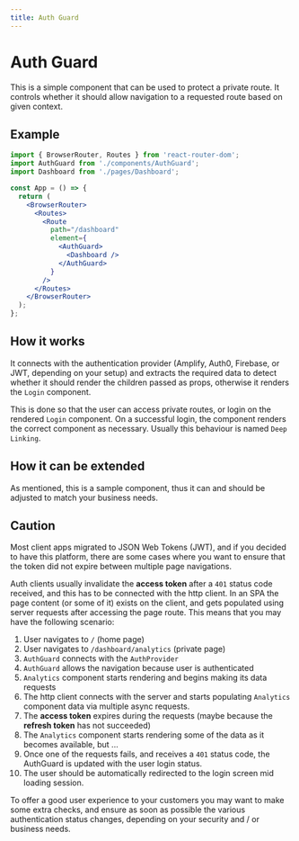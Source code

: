 ```yaml
---
title: Auth Guard
---
```


# Auth Guard

This is a simple component that can be used to protect a private route. It controls whether it
should allow navigation to a requested route based on given context.

## Example

```jsx
import { BrowserRouter, Routes } from 'react-router-dom';
import AuthGuard from './components/AuthGuard';
import Dashboard from './pages/Dashboard';

const App = () => {
  return (
    <BrowserRouter>
      <Routes>
        <Route
          path="/dashboard"
          element={
            <AuthGuard>
              <Dashboard />
            </AuthGuard>
          }
        />
      </Routes>
    </BrowserRouter>
  );
};
```

## How it works

It connects with the authentication provider (Amplify, Auth0, Firebase, or JWT, depending on your
setup) and extracts the required data to detect whether it should render the children passed as
props, otherwise it renders the `Login` component.

This is done so that the user can access private routes, or login on the rendered `Login` component.
On a successful login, the component renders the correct component as necessary. Usually this
behaviour is named `Deep Linking`.

## How it can be extended

As mentioned, this is a sample component, thus it can and should be adjusted to match your business
needs.

## Caution

Most client apps migrated to JSON Web Tokens (JWT), and if you decided to have this platform, there
are some cases where you want to ensure that the token did not expire between multiple page
navigations.

Auth clients usually invalidate the **access token** after a `401` status code received, and this
has to be connected with the http client. In an SPA the page content (or some of it) exists on the
client, and gets populated using server requests after accessing the page route. This means that you
may have the following scenario:

1. User navigates to `/` (home page)
2. User navigates to `/dashboard/analytics` (private page)
3. `AuthGuard` connects with the `AuthProvider`
4. `AuthGuard` allows the navigation because user is authenticated
5. `Analytics` component starts rendering and begins making its data requests
6. The http client connects with the server and starts populating `Analytics` component data via
   multiple async requests.
7. The **access token** expires during the requests (maybe because the **refresh token** has not
   succeeded)
8. The `Analytics` component starts rendering some of the data as it becomes available, but ...
9. Once one of the requests fails, and receives a `401` status code, the AuthGuard is updated with
   the user login status.
10. The user should be automatically redirected to the login screen mid loading session.

To offer a good user experience to your customers you may want to make some extra checks, and ensure
as soon as possible the various authentication status changes, depending on your security and / or
business needs.
